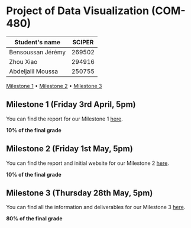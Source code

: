 # Project of Data Visualization (COM-480)

| Student's name    | SCIPER |
| ----------------- | ------ |
| Bensoussan Jérémy | 269502 |
| Zhou Xiao         | 294916 |
| Abdeljalil Moussa | 250755 |


[Milestone 1](#milestone-1-friday-3rd-april-5pm) • [Milestone 2](#milestone-2-friday-1st-may-5pm) • [Milestone 3](#milestone-3-thursday-28th-may-5pm)

## Milestone 1 (Friday 3rd April, 5pm)

You can find the report for our Milestone 1 [here](./Milestone-reports/milestone1.md).

**10% of the final grade**


## Milestone 2 (Friday 1st May, 5pm)

You can find the report and initial website for our Milestone 2 [here](./Milestone-reports/milestone2.md).

**10% of the final grade**


## Milestone 3 (Thursday 28th May, 5pm)

You can find all the information and deliverables for our Milestone 3 [here](./Milestone-reports/milestone3.md).

**80% of the final grade**
